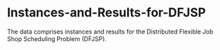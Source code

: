 # Instances-and-Results-for-DFJSP
The data comprises instances and results for the Distributed Flexible Job Shop Scheduling Problem (DFJSP). 
